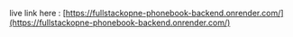 live link here : [https://fullstackopne-phonebook-backend.onrender.com/](https://fullstackopne-phonebook-backend.onrender.com/)

